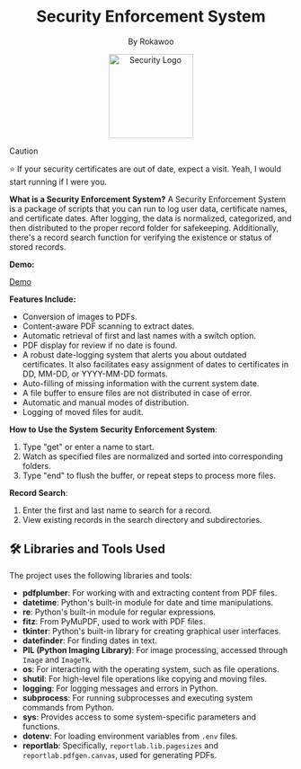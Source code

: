 <div align="center">
  <h1>Security Enforcement System</h1>
  <p>By Rokawoo</p>
  <img src="https://www.pngplay.com/wp-content/uploads/7/Cybersecurity-No-Background.png" alt="Security Logo" width="150" height="150">
</div>

> [!CAUTION]
> ⭐ If your security certificates are out of date, expect a visit. Yeah, I would start running if I were you.

**What is a Security Enforcement System?**
A Security Enforcement System is a package of scripts that you can run to log user data, certificate names, and certificate dates. After logging, the data is normalized, categorized, and then distributed to the proper record folder for safekeeping. Additionally, there's a record search function for verifying the existence or status of stored records.

**Demo:**

[Demo](https://github.com/Rokawoo/security-training-enforcement-system/assets/129356996/93778193-ac08-44a1-91df-63a4412b0e87)

**Features Include:**
- Conversion of images to PDFs.
- Content-aware PDF scanning to extract dates.
- Automatic retrieval of first and last names with a switch option.
- PDF display for review if no date is found.
- A robust date-logging system that alerts you about outdated certificates. It also facilitates easy assignment of dates to certificates in DD, MM-DD, or YYYY-MM-DD formats.
- Auto-filling of missing information with the current system date.
- A file buffer to ensure files are not distributed in case of error.
- Automatic and manual modes of distribution.
- Logging of moved files for audit.

**How to Use the System**
**Security Enforcement System**:
1. Type "get" or enter a name to start.
2. Watch as specified files are normalized and sorted into corresponding folders.
3. Type "end" to flush the buffer, or repeat steps to process more files.

**Record Search**:
1. Enter the first and last name to search for a record.
2. View existing records in the search directory and subdirectories.


## 🛠 Libraries and Tools Used

The project uses the following libraries and tools:

- **pdfplumber**: For working with and extracting content from PDF files.
- **datetime**: Python's built-in module for date and time manipulations.
- **re**: Python's built-in module for regular expressions.
- **fitz**: From PyMuPDF, used to work with PDF files.
- **tkinter**: Python's built-in library for creating graphical user interfaces.
- **datefinder**: For finding dates in text.
- **PIL (Python Imaging Library)**: For image processing, accessed through `Image` and `ImageTk`.
- **os**: For interacting with the operating system, such as file operations.
- **shutil**: For high-level file operations like copying and moving files.
- **logging**: For logging messages and errors in Python.
- **subprocess**: For running subprocesses and executing system commands from Python.
- **sys**: Provides access to some system-specific parameters and functions.
- **dotenv**: For loading environment variables from `.env` files.
- **reportlab**: Specifically, `reportlab.lib.pagesizes` and `reportlab.pdfgen.canvas`, used for generating PDFs.




